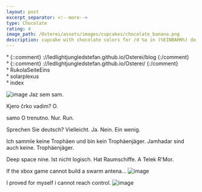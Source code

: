 ```yaml
---
layout: post
excerpt_separator: <!--more-->
type: Chocolate
rating: 4
image_path: /Osterei/assets/images/cupcakes/chocolate_banana.png
description: cupcake with chocolate colors for /d %a in (%EINBAHN%) do dir /b %a
---
```

° {::comment} ://ledlightjungledstefan.github.io/Osterei/blog {:/comment}
<br>
° {::comment} ://ledlightjungledstefan.github.io/Osterei/ {:/comment}
<br>
° RukolaSeiteEins
<br>
° solarplexus
<br>
° index

![image](https://user-images.githubusercontent.com/75255909/193400977-03d05a00-d1fb-43f5-865b-bc6fe8be1c66.png)
Jaz sem sam.

Kjero črko vadim?
O.

samo O trenutno.
Nur. Run.

Sprechen Sie deutsch? Vielleicht.
Ja. Nein. Ein wenig.

Ich sammle keine Trophäen und bin kein Trophäenjäger.
Jamhadar sind auch keine.              Trophäenjäger.

Deep space nine. Ist nicht logisch. Hat Raumschiffe.
A Telek R'Mor.

If the xbox game cannot build a swarm antena...
![image](https://user-images.githubusercontent.com/75255909/193401661-f4e54e9a-e35d-4c47-937f-1b46120c1994.png)

I proved for myself i cannot reach control.
![image](https://user-images.githubusercontent.com/75255909/193401741-6f4d096a-a325-446f-ad16-1d1876e3a005.png)

